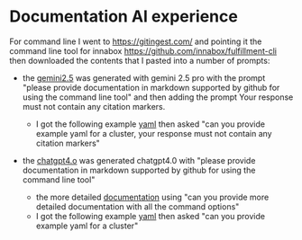 # Documentation AI experience

For command line I went to https://gitingest.com/ and pointing it the command line tool for innabox https://github.com/innabox/fulfillment-cli then downloaded the contents that I pasted into a number of prompts:
- the [gemini2.5](gemini2.5-nocite.md) was generated with gemini 2.5 pro with the prompt "please provide documentation in markdown supported by github for using the command line tool" and then adding the prompt Your response must not contain any citation markers.
  - I got the following example [yaml](gemini-yaml.md) then asked "can you provide example yaml for a cluster, your response must not contain any citation markers"

- the [chatgpt4.o](chatgpt-try1.md) was generated chatgpt4.0 with "please provide documentation in markdown supported by github for using the command line tool"
   - the more detailed [documentation](chatgpt-details.md) using "can you provide more detailed documentation with all the command options"
   - I got the following example [yaml](chatgpt-yaml.md) then asked "can you provide example yaml for a cluster"

